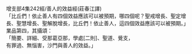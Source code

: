 增支部4集242經/善人的效益經(莊春江譯)  
「比丘們！依止善人有四個效益應該可以被預期，哪四個呢？聖戒增長、聖定增長、聖慧增長、聖解脫增長，比丘們！依止善人，這四個效益應該可以被預期。」  
業品第四，其攝頌：  
「簡要、詳細、受那葛亞那，學處[二則]、聖道、覺支，  
有罪過、無惱害，沙門與善人的效益。」  
  
  
